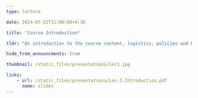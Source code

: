 ```yaml
---
type: lecture

date: 2024-07-22T11:00:00+4:30

title: "Course Introduction"

tldr: "An introduction to the course content, logistics, policies and background."

hide_from_announcments: true

thumbnail: /static_files/presentations/lec1.jpg

links: 
    - url: /static_files/presentations/Lec-1-Introduction.pdf
      name: slides  
---
```

